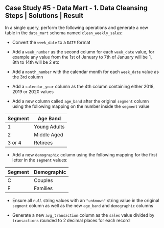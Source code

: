 ## Case Study #5 - Data Mart - 1. Data Cleansing Steps | Solutions | Result

In a single query, perform the following operations and generate a new table in the `data_mart` schema named `clean_weekly_sales`:

- Convert the `week_date` to a `DATE` format

- Add a `week_number` as the second column for each `week_date` value, for example any value from the 1st of January to 7th of January will be 1, 8th to 14th will be 2 etc

- Add a `month_number` with the calendar month for each `week_date` value as the 3rd column

- Add a `calendar_year` column as the 4th column containing either 2018, 2019 or 2020 values

- Add a new column called `age_band` after the original `segment` column using the following mapping on the number inside the `segment` value

| Segment | Age Band       |
|---------|----------------|
| 1       | Young Adults   |
| 2       | Middle Aged    |
| 3 or 4  | Retirees       |

- Add a new `demographic` column using the following mapping for the first letter in the `segment` values:
  
| Segment | Demographic |
|---------|-------------|
| C       | Couples     |
| F       | Families    |

- Ensure all `null` string values with an `"unknown"` string value in the original `segment` column as well as the new `age_band` and `demographic` columns

- Generate a new `avg_transaction` column as the `sales` value divided by `transactions` rounded to 2 decimal places for each record
